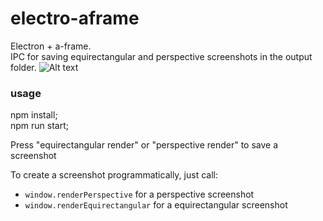 # electro-aframe

Electron + a-frame.<br>
IPC for saving equirectangular and perspective screenshots in the output folder.
![Alt text](sample/render-perspective-1663347683003.png "Optional title")

### usage

npm install;<br>
npm run start;

Press "equirectangular render" or "perspective render" to save a screenshot

To create a screenshot programmatically, just call:
- `window.renderPerspective` for a perspective screenshot
- `window.renderEquirectangular` for a equirectangular screenshot
